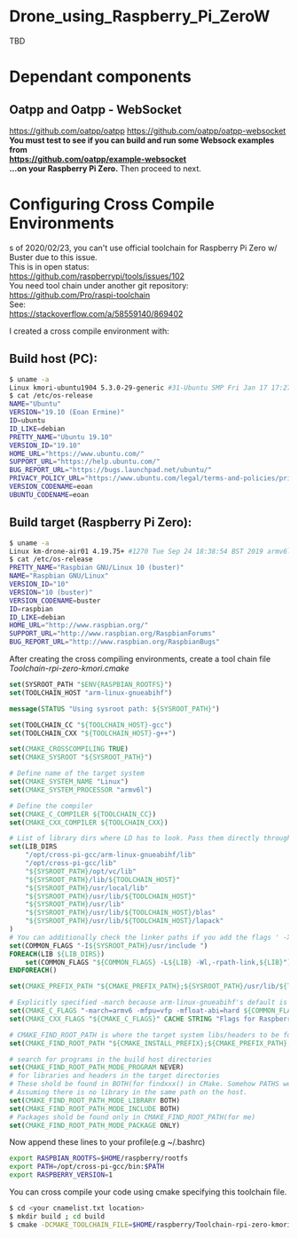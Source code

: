 # Drone_using_Raspberry_Pi_ZeroW
TBD

# Dependant components
## Oatpp and Oatpp - WebSocket  
https://github.com/oatpp/oatpp
https://github.com/oatpp/oatpp-websocket  
**You must test to see if you can build and run some Websock examples from  
https://github.com/oatpp/example-websocket   
...on your Raspberry Pi Zero.** Then proceed to next.

# Configuring Cross Compile Environments
s of 2020/02/23, you can't use official toolchain for Raspberry Pi Zero w/ Buster due to this issue.   
This is in open status:  
https://github.com/raspberrypi/tools/issues/102  
You need tool chain under another git repository:  
https://github.com/Pro/raspi-toolchain  
See:  
https://stackoverflow.com/a/58559140/869402

I created a cross compile environment with:
## Build host (PC):
```bash
$ uname -a
Linux kmori-ubuntu1904 5.3.0-29-generic #31-Ubuntu SMP Fri Jan 17 17:27:26 UTC 2020 x86_64 x86_64 x86_64 GNU/Linux
$ cat /etc/os-release 
NAME="Ubuntu"
VERSION="19.10 (Eoan Ermine)"
ID=ubuntu
ID_LIKE=debian
PRETTY_NAME="Ubuntu 19.10"
VERSION_ID="19.10"
HOME_URL="https://www.ubuntu.com/"
SUPPORT_URL="https://help.ubuntu.com/"
BUG_REPORT_URL="https://bugs.launchpad.net/ubuntu/"
PRIVACY_POLICY_URL="https://www.ubuntu.com/legal/terms-and-policies/privacy-policy"
VERSION_CODENAME=eoan
UBUNTU_CODENAME=eoan
```
## Build target (Raspberry Pi Zero):
```bash
$ uname -a
Linux km-drone-air01 4.19.75+ #1270 Tue Sep 24 18:38:54 BST 2019 armv6l GNU/Linux
$ cat /etc/os-release 
PRETTY_NAME="Raspbian GNU/Linux 10 (buster)"
NAME="Raspbian GNU/Linux"
VERSION_ID="10"
VERSION="10 (buster)"
VERSION_CODENAME=buster
ID=raspbian
ID_LIKE=debian
HOME_URL="http://www.raspbian.org/"
SUPPORT_URL="http://www.raspbian.org/RaspbianForums"
BUG_REPORT_URL="http://www.raspbian.org/RaspbianBugs"

```

After creating the cross compiling environments, create a tool chain file *Toolchain-rpi-zero-kmori.cmake*
```cmake
set(SYSROOT_PATH "$ENV{RASPBIAN_ROOTFS}")
set(TOOLCHAIN_HOST "arm-linux-gnueabihf") 

message(STATUS "Using sysroot path: ${SYSROOT_PATH}")

set(TOOLCHAIN_CC "${TOOLCHAIN_HOST}-gcc")
set(TOOLCHAIN_CXX "${TOOLCHAIN_HOST}-g++")

set(CMAKE_CROSSCOMPILING TRUE)
set(CMAKE_SYSROOT "${SYSROOT_PATH}")

# Define name of the target system
set(CMAKE_SYSTEM_NAME "Linux")
set(CMAKE_SYSTEM_PROCESSOR "armv6l")

# Define the compiler
set(CMAKE_C_COMPILER ${TOOLCHAIN_CC})
set(CMAKE_CXX_COMPILER ${TOOLCHAIN_CXX})

# List of library dirs where LD has to look. Pass them directly through gcc. LD_LIBRARY_PATH is not evaluated by arm-*-ld
set(LIB_DIRS 
	"/opt/cross-pi-gcc/arm-linux-gnueabihf/lib"
	"/opt/cross-pi-gcc/lib"
	"${SYSROOT_PATH}/opt/vc/lib"
	"${SYSROOT_PATH}/lib/${TOOLCHAIN_HOST}"
	"${SYSROOT_PATH}/usr/local/lib"
	"${SYSROOT_PATH}/usr/lib/${TOOLCHAIN_HOST}"
	"${SYSROOT_PATH}/usr/lib"
	"${SYSROOT_PATH}/usr/lib/${TOOLCHAIN_HOST}/blas"
	"${SYSROOT_PATH}/usr/lib/${TOOLCHAIN_HOST}/lapack"
)
# You can additionally check the linker paths if you add the flags ' -Xlinker --verbose'
set(COMMON_FLAGS "-I${SYSROOT_PATH}/usr/include ")
FOREACH(LIB ${LIB_DIRS})
	set(COMMON_FLAGS "${COMMON_FLAGS} -L${LIB} -Wl,-rpath-link,${LIB}")
ENDFOREACH()

set(CMAKE_PREFIX_PATH "${CMAKE_PREFIX_PATH};${SYSROOT_PATH}/usr/lib/${TOOLCHAIN_HOST}")

# Explicitly specified -march because arm-linux-gnueabihf's default is 'armv6+fp' which causes Segmentation Fault on my ZeroW.
set(CMAKE_C_FLAGS "-march=armv6 -mfpu=vfp -mfloat-abi=hard ${COMMON_FLAGS}" CACHE STRING "Flags for Raspberry PI 1 B+ Zero")
set(CMAKE_CXX_FLAGS "${CMAKE_C_FLAGS}" CACHE STRING "Flags for Raspberry PI 1 B+ Zero")

# CMAKE_FIND_ROOT_PATH is where the target system libs/headers to be found.
set(CMAKE_FIND_ROOT_PATH "${CMAKE_INSTALL_PREFIX};${CMAKE_PREFIX_PATH};${CMAKE_SYSROOT}")

# search for programs in the build host directories
set(CMAKE_FIND_ROOT_PATH_MODE_PROGRAM NEVER)
# for libraries and headers in the target directories
# These shold be found in BOTH(for findxxx() in CMake. Somehow PATHS were ignored...)
# Assuming there is no library in the same path on the host.
set(CMAKE_FIND_ROOT_PATH_MODE_LIBRARY BOTH)
set(CMAKE_FIND_ROOT_PATH_MODE_INCLUDE BOTH)
# Packages shold be found only in CMAKE_FIND_ROOT_PATH(for me)
set(CMAKE_FIND_ROOT_PATH_MODE_PACKAGE ONLY)
```

Now append these lines to your profile(e.g ~/.bashrc)
```bash
export RASPBIAN_ROOTFS=$HOME/raspberry/rootfs
export PATH=/opt/cross-pi-gcc/bin:$PATH
export RASPBERRY_VERSION=1
```

You can cross compile your code using cmake specifying this toolchain file.
```bash 
$ cd <your cnamelist.txt location>
$ mkdir build ; cd build
$ cmake -DCMAKE_TOOLCHAIN_FILE=$HOME/raspberry/Toolchain-rpi-zero-kmori.cmake ..
```
